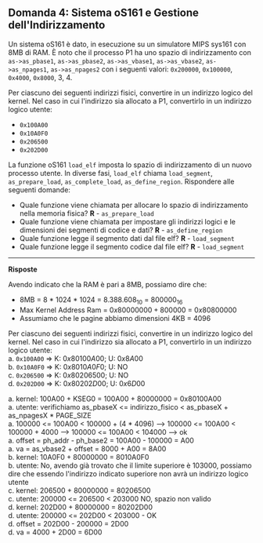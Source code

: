 ## Domanda 4: Sistema oS161 e Gestione dell'Indirizzamento

Un sistema oS161 è dato, in esecuzione su un simulatore MIPS sys161 con 8MB di RAM. È noto che il processo P1 ha uno spazio di indirizzamento con `as->as_pbase1`, `as->as_pbase2`, `as->as_vbase1`, `as->as_vbase2`, 
`as->as_npages1`, `as->as_npages2` con i seguenti valori: `0x200000`, `0x100000`, `0x4000`, `0x8000`, 3, 4.

Per ciascuno dei seguenti indirizzi fisici, convertire in un indirizzo logico del kernel. Nel caso in cui l'indirizzo sia allocato a P1, convertirlo in un indirizzo logico utente:
* `0x100A00`
* `0x10A0F0`
* `0x206500`
* `0x202D00`

La funzione oS161 `load_elf` imposta lo spazio di indirizzamento di un nuovo processo utente. In diverse fasi, `load_elf` chiama `load_segment`, `as_prepare_load`, `as_complete_load`, `as_define_region`. Rispondere alle seguenti domande:
* Quale funzione viene chiamata per allocare lo spazio di indirizzamento nella memoria fisica? **R** - `as_prepare_load`
* Quale funzione viene chiamata per impostare gli indirizzi logici e le dimensioni dei segmenti di codice e dati? **R** - `as_define_region`
* Quale funzione legge il segmento dati dal file elf? **R** - `load_segment`
* Quale funzione legge il segmento codice dal file elf? **R** - `load_segment`

---

**Risposte**

Avendo indicato che la RAM è pari a 8MB, possiamo dire che:
* 8MB = 8 * 1024 * 1024 = $8.388.608_{10}$ = $800000_{16}$
* Max Kernel Address Ram = $0x80000000 + 800000$ = $0x80800000$
* Assumiamo che le pagine abbiamo dimensioni 4KB = 4096

Per ciascuno dei seguenti indirizzi fisici, convertire in un indirizzo logico del kernel. Nel caso in cui l'indirizzo sia allocato a P1, convertirlo in un indirizzo logico utente:<br>
a. `0x100A00` => K: $0x80100A00$; U: $0x8A00$ <br>
b. `0x10A0F0` => K: $0x8010A0F0$; U: NO<br>
c. `0x206500` => K: $0x80206500$; U: NO<br>
d. `0x202D00` => K: $0x80202D00$; U: $0x6D00$

a. kernel: 100A00 + KSEG0 = 100A00 + 80000000 = 0x80100A00<br>
a. utente: verifichiamo as_pbaseX <= indirizzo_fisico < as_pbaseX + as_npagesX * PAGE_SIZE<br>
a. 100000 <= 100A00 < 100000 + (4 * 4096) --> 100000 <= 100A00 < 100000 + 4000 --> 100000 <= 100A00 < 104000 --> ok<br>
a. offset = ph_addr - ph_base2 = 100A00 - 100000 = A00<br>
a. va = as_vbase2 + offset = 8000 + A00 = 8A00<br>
b. kernel: 10A0F0 + 80000000 = 8010A0F0<br>
b. utente: No, avendo già trovato che il limite superiore è 103000, possiamo dire che essendo l'indirizzo indicato superiore non avrà un indirizzo logico utente<br>
c. kernel: 206500 + 80000000 = 80206500<br>
c. utente: 200000 <= 206500 < 203000 NO, spazio non valido<br>
d. kernel: 202D00 + 80000000 = 80202D00<br>
d. utente: 200000 <= 202D00 < 203000 - OK<br>
d. offset = 202D00 - 200000 = 2D00<br>
d. va = 4000 + 2D00 = 6D00<br>